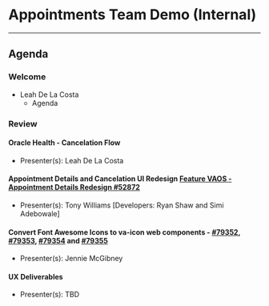 # Appointments Team Demo (Internal) 

---

## Agenda

### Welcome

- Leah De La Costa
  - Agenda

### Review 

#### Oracle Health - Cancelation Flow 
  - Presenter(s): Leah De La Costa

#### Appointment Details and Cancelation UI Redesign [Feature VAOS - Appointment Details Redesign #52872](https://app.zenhub.com/workspaces/appointments-team-603fdef281af6500110a1691/issues/gh/department-of-veterans-affairs/va.gov-team/83010)
  - Presenter(s): Tony Williams [Developers: Ryan Shaw and Simi Adebowale] 

#### Convert Font Awesome Icons to va-icon web components - [#79352](https://github.com/department-of-veterans-affairs/va.gov-team/issues/79352), [#79353](https://github.com/department-of-veterans-affairs/va.gov-team/issues/79353), [#79354](https://github.com/department-of-veterans-affairs/va.gov-team/issues/79354) and [#79355](https://github.com/department-of-veterans-affairs/va.gov-team/issues/79355) 
  - Presenter(s): Jennie McGibney

#### UX Deliverables 
  - Presenter(s): TBD
